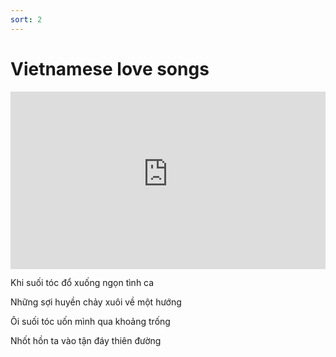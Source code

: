 ```yaml
---
sort: 2
---
```


# Vietnamese love songs

<div style="position:relative;padding-bottom:56.25%;">
<iframe src="https://www.youtube-nocookie.com/embed/videoseries?list=PLQpdLg156HYKatKdwmjDEKjWdJBWrqz8M"
        style="width:100%;height:100%;position:absolute;left:0px;top:0px;" frameborder="0"
        allow="accelerometer; autoplay; clipboard-write; encrypted-media; gyroscope; picture-in-picture" allowfullscreen ></iframe> 
</div>  



Khi suối tóc đổ xuống ngọn tình ca

Những sợi huyền chảy xuôi về một hướng

Ôi suối tóc uốn mình qua khoảng trống

Nhốt hồn ta vào tận đáy thiên đường

